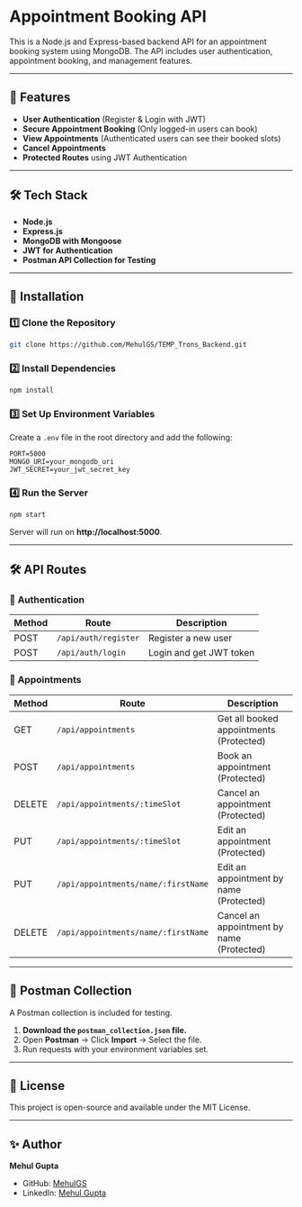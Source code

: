 # Appointment Booking API

This is a Node.js and Express-based backend API for an appointment booking system using MongoDB. The API includes user authentication, appointment booking, and management features.

---

## 📌 Features
- **User Authentication** (Register & Login with JWT)
- **Secure Appointment Booking** (Only logged-in users can book)
- **View Appointments** (Authenticated users can see their booked slots)
- **Cancel Appointments**
- **Protected Routes** using JWT Authentication

---

## 🛠 Tech Stack
- **Node.js**
- **Express.js**
- **MongoDB with Mongoose**
- **JWT for Authentication**
- **Postman API Collection for Testing**

---

## 🔧 Installation

### **1️⃣ Clone the Repository**
```sh
git clone https://github.com/MehulGS/TEMP_Trons_Backend.git
```

### **2️⃣ Install Dependencies**
```sh
npm install
```

### **3️⃣ Set Up Environment Variables**
Create a `.env` file in the root directory and add the following:
```env
PORT=5000
MONGO_URI=your_mongodb_uri
JWT_SECRET=your_jwt_secret_key
```

### **4️⃣ Run the Server**
```sh
npm start
```
Server will run on **http://localhost:5000**.

---

## 🛠 API Routes

### 🔹 **Authentication**
| Method | Route | Description |
|--------|-------------|-------------|
| POST | `/api/auth/register` | Register a new user |
| POST | `/api/auth/login` | Login and get JWT token |

### 🔹 **Appointments**
| Method | Route | Description |
|--------|-------------|-------------|
| GET | `/api/appointments` | Get all booked appointments (Protected) |
| POST | `/api/appointments` | Book an appointment (Protected) |
| DELETE | `/api/appointments/:timeSlot` | Cancel an appointment (Protected) |
| PUT | `/api/appointments/:timeSlot` | Edit an appointment (Protected) |
| PUT | `/api/appointments/name/:firstName` | Edit an appointment by name (Protected) |
| DELETE | `/api/appointments/name/:firstName` | Cancel an appointment by name (Protected) |
---

## 🔬 Postman Collection
A Postman collection is included for testing.
1. **Download the `postman_collection.json` file.**
2. Open **Postman** → Click **Import** → Select the file.
3. Run requests with your environment variables set.

---

## 📜 License
This project is open-source and available under the MIT License.

---

## ✨ Author
**Mehul Gupta**
- GitHub: [MehulGS](https://github.com/MehulGS)
- LinkedIn: [Mehul Gupta](https://www.linkedin.com/in/gupta-mehul-30855a291/)

